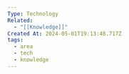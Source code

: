 ```yaml
---
Type: Technology
Related:
  - "[[Knowledge]]"
Created At: 2024-05-01T19:13:48.717Z
tags:
  - area
  - tech
  - knowledge
---
```

